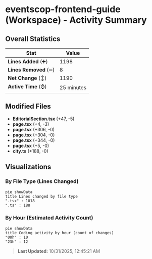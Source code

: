 # eventscop-frontend-guide (Workspace) - Activity Summary 

## Overall Statistics

| Stat                   | Value                                                             |
| ---------------------- | ----------------------------------------------------------------- |
| **Lines Added** (➕)   | 1198                                          |
| **Lines Removed** (➖) | 8                                        |
| **Net Change** (↕)    | 1190                |
| **Active Time** (⌚)   | 25 minutes |


## Modified Files
- **EditorialSection.tsx** (+47, -5)
- **page.tsx** (+4, -3)
- **page.tsx** (+306, -0)
- **page.tsx** (+304, -0)
- **page.tsx** (+344, -0)
- **page.tsx** (+5, -0)
- **city.ts** (+188, -0)

## Visualizations

### By File Type (Lines Changed)

```mermaid
pie showData
title Lines changed by file type
".tsx" : 1018
".ts" : 188
```

### By Hour (Estimated Activity Count)

```mermaid
pie showData
title Coding activity by hour (count of changes)
"00h" : 10
"23h" : 12
```


> **Last Updated:** 10/31/2025, 12:45:21 AM